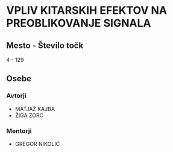 # VPLIV KITARSKIH EFEKTOV NA PREOBLIKOVANJE SIGNALA
## Mesto - Število točk
4 - 129
## Osebe
### Avtorji
 * MATJAŽ KAJBA
 * ŽIGA ZORC
### Mentorji
 * GREGOR NIKOLIĆ